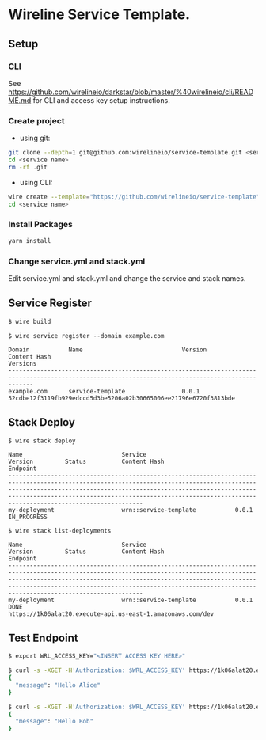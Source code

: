 # Wireline Service Template.

## Setup

### CLI

See https://github.com/wirelineio/darkstar/blob/master/%40wirelineio/cli/README.md for CLI and access key setup instructions.

### Create project

- using git:

```bash
git clone --depth=1 git@github.com:wirelineio/service-template.git <service name>
cd <service name>
rm -rf .git
```
- using CLI:

```bash
wire create --template="https://github.com/wirelineio/service-template" --path="<service name>"
cd <service name>
```

### Install Packages

```bash
yarn install
```

### Change service.yml and stack.yml

Edit service.yml and stack.yml and change the service and stack names.

## Service Register

```bash
$ wire build
```

```
$ wire service register --domain example.com

Domain           Name                            Version         Content Hash                                                            Versions
---------------------------------------------------------------------------------------------------------------------------------------------------
example.com      service-template                0.0.1           52cdbe12f3119fb929edccd5d3be5206a02b30665006ee21796e6720f3813bde
```

## Stack Deploy

```
$ wire stack deploy

Name                            Service                         Version         Status          Content Hash                                                            Endpoint
------------------------------------------------------------------------------------------------------------------------------------------------------------------------------------------------------------------------------------------------------------------------------------------------------------------------------
my-deployment                   wrn::service-template           0.0.1           IN_PROGRESS
```

```
$ wire stack list-deployments

Name                            Service                         Version         Status          Content Hash                                                            Endpoint
------------------------------------------------------------------------------------------------------------------------------------------------------------------------------------------------------------------------------------------------------------------------------------------------------------------------------
my-deployment                   wrn::service-template           0.0.1           DONE                                                                                    https://1k06alat20.execute-api.us-east-1.amazonaws.com/dev
```

## Test Endpoint

```bash
$ export WRL_ACCESS_KEY="<INSERT ACCESS KEY HERE>"

$ curl -s -XGET -H'Authorization: $WRL_ACCESS_KEY' https://1k06alat20.execute-api.us-east-1.amazonaws.com/dev/test | jq
{
  "message": "Hello Alice"
}

$ curl -s -XGET -H'Authorization: $WRL_ACCESS_KEY' https://1k06alat20.execute-api.us-east-1.amazonaws.com/dev/test?name=Bob | jq
{
  "message": "Hello Bob"
}
```


